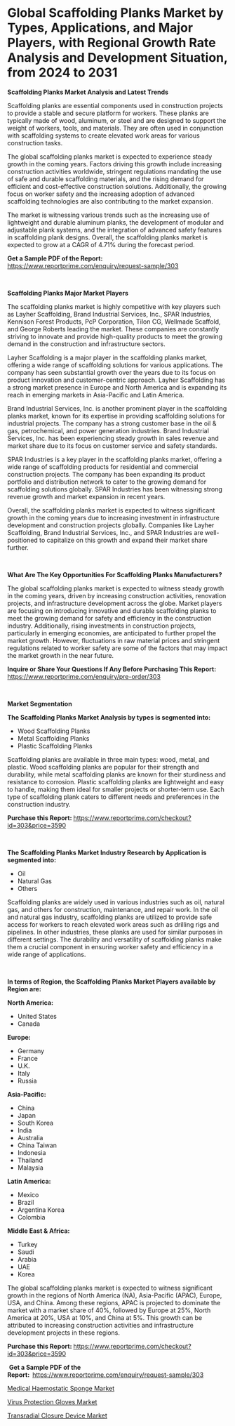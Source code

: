 <p><h1>Global Scaffolding Planks Market by Types, Applications, and Major Players, with Regional Growth Rate Analysis and Development Situation, from 2024 to 2031</h1></p><p><strong>Scaffolding Planks Market Analysis and Latest Trends</strong></p>
<p><p>Scaffolding planks are essential components used in construction projects to provide a stable and secure platform for workers. These planks are typically made of wood, aluminum, or steel and are designed to support the weight of workers, tools, and materials. They are often used in conjunction with scaffolding systems to create elevated work areas for various construction tasks.</p><p>The global scaffolding planks market is expected to experience steady growth in the coming years. Factors driving this growth include increasing construction activities worldwide, stringent regulations mandating the use of safe and durable scaffolding materials, and the rising demand for efficient and cost-effective construction solutions. Additionally, the growing focus on worker safety and the increasing adoption of advanced scaffolding technologies are also contributing to the market expansion.</p><p>The market is witnessing various trends such as the increasing use of lightweight and durable aluminum planks, the development of modular and adjustable plank systems, and the integration of advanced safety features in scaffolding plank designs. Overall, the scaffolding planks market is expected to grow at a CAGR of 4.71% during the forecast period.</p></p>
<p><strong>Get a Sample PDF of the Report:&nbsp;</strong> <a href="https://www.reportprime.com/enquiry/request-sample/303">https://www.reportprime.com/enquiry/request-sample/303</a></p>
<p>&nbsp;</p>
<p><strong>Scaffolding Planks Major Market Players</strong></p>
<p><p>The scaffolding planks market is highly competitive with key players such as Layher Scaffolding, Brand Industrial Services, Inc., SPAR Industries, Kennison Forest Products, PcP Corporation, Tilon CG, Wellmade Scaffold, and George Roberts leading the market. These companies are constantly striving to innovate and provide high-quality products to meet the growing demand in the construction and infrastructure sectors.</p><p>Layher Scaffolding is a major player in the scaffolding planks market, offering a wide range of scaffolding solutions for various applications. The company has seen substantial growth over the years due to its focus on product innovation and customer-centric approach. Layher Scaffolding has a strong market presence in Europe and North America and is expanding its reach in emerging markets in Asia-Pacific and Latin America.</p><p>Brand Industrial Services, Inc. is another prominent player in the scaffolding planks market, known for its expertise in providing scaffolding solutions for industrial projects. The company has a strong customer base in the oil & gas, petrochemical, and power generation industries. Brand Industrial Services, Inc. has been experiencing steady growth in sales revenue and market share due to its focus on customer service and safety standards.</p><p>SPAR Industries is a key player in the scaffolding planks market, offering a wide range of scaffolding products for residential and commercial construction projects. The company has been expanding its product portfolio and distribution network to cater to the growing demand for scaffolding solutions globally. SPAR Industries has been witnessing strong revenue growth and market expansion in recent years. </p><p>Overall, the scaffolding planks market is expected to witness significant growth in the coming years due to increasing investment in infrastructure development and construction projects globally. Companies like Layher Scaffolding, Brand Industrial Services, Inc., and SPAR Industries are well-positioned to capitalize on this growth and expand their market share further.</p></p>
<p>&nbsp;</p>
<p><strong>What Are The Key Opportunities For Scaffolding Planks Manufacturers?</strong></p>
<p><p>The global scaffolding planks market is expected to witness steady growth in the coming years, driven by increasing construction activities, renovation projects, and infrastructure development across the globe. Market players are focusing on introducing innovative and durable scaffolding planks to meet the growing demand for safety and efficiency in the construction industry. Additionally, rising investments in construction projects, particularly in emerging economies, are anticipated to further propel the market growth. However, fluctuations in raw material prices and stringent regulations related to worker safety are some of the factors that may impact the market growth in the near future.</p></p>
<p><strong>Inquire or Share Your Questions If Any Before Purchasing This Report:</strong> <a href="https://www.reportprime.com/enquiry/pre-order/303">https://www.reportprime.com/enquiry/pre-order/303</a></p>
<p>&nbsp;</p>
<p><strong>Market Segmentation</strong></p>
<p><strong>The Scaffolding Planks Market Analysis by types is segmented into:</strong></p>
<p><ul><li>Wood Scaffolding Planks</li><li>Metal Scaffolding Planks</li><li>Plastic Scaffolding Planks</li></ul></p>
<p><p>Scaffolding planks are available in three main types: wood, metal, and plastic. Wood scaffolding planks are popular for their strength and durability, while metal scaffolding planks are known for their sturdiness and resistance to corrosion. Plastic scaffolding planks are lightweight and easy to handle, making them ideal for smaller projects or shorter-term use. Each type of scaffolding plank caters to different needs and preferences in the construction industry.</p></p>
<p><strong>Purchase this Report:&nbsp;</strong><a href="https://www.reportprime.com/checkout?id=303&price=3590">https://www.reportprime.com/checkout?id=303&price=3590</a></p>
<p>&nbsp;</p>
<p><strong>The Scaffolding Planks Market Industry Research by Application is segmented into:</strong></p>
<p><ul><li>Oil</li><li>Natural Gas</li><li>Others</li></ul></p>
<p><p>Scaffolding planks are widely used in various industries such as oil, natural gas, and others for construction, maintenance, and repair work. In the oil and natural gas industry, scaffolding planks are utilized to provide safe access for workers to reach elevated work areas such as drilling rigs and pipelines. In other industries, these planks are used for similar purposes in different settings. The durability and versatility of scaffolding planks make them a crucial component in ensuring worker safety and efficiency in a wide range of applications.</p></p>
<p>&nbsp;</p>
<p><strong>In terms of Region, the Scaffolding Planks Market Players available by Region are:</strong></p>
<p>
    <p> <strong> North America: </strong>
        <ul>
            <li>United States</li>
            <li>Canada</li>
        </ul>
        </p> 
    <p> <strong> Europe: </strong>
        <ul>
            <li>Germany</li>
            <li>France</li>
            <li>U.K.</li>
            <li>Italy</li>
            <li>Russia</li>
        </ul>
        </p> 
    <p> <strong> Asia-Pacific: </strong>
        <ul>
            <li>China</li>
            <li>Japan</li>
            <li>South Korea</li>
            <li>India</li>
            <li>Australia</li>
            <li>China Taiwan</li>
            <li>Indonesia</li>
            <li>Thailand</li>
            <li>Malaysia</li>
        </ul>
        </p> 
    <p> <strong> Latin America: </strong>
        <ul>
            <li>Mexico</li>
            <li>Brazil</li>
            <li>Argentina Korea</li>
            <li>Colombia</li>
        </ul>
        </p> 
    <p> <strong> Middle East & Africa: </strong>
        <ul>
            <li>Turkey</li>
            <li>Saudi</li>
            <li>Arabia</li>
            <li>UAE</li>
            <li>Korea</li>
        </ul>
    </p>
    </p>
<p><p>The global scaffolding planks market is expected to witness significant growth in the regions of North America (NA), Asia-Pacific (APAC), Europe, USA, and China. Among these regions, APAC is projected to dominate the market with a market share of 40%, followed by Europe at 25%, North America at 20%, USA at 10%, and China at 5%. This growth can be attributed to increasing construction activities and infrastructure development projects in these regions.</p></p>
<p><strong>Purchase this Report: </strong><a href="https://www.reportprime.com/checkout?id=303&price=3590">https://www.reportprime.com/checkout?id=303&price=3590</a></p>
<p>&nbsp;<strong>Get a Sample PDF of the Report:&nbsp;&nbsp;</strong><a href="https://www.reportprime.com/enquiry/request-sample/303">https://www.reportprime.com/enquiry/request-sample/303</a></p>
<p><strong></strong></p>
<p><p><a href="https://view.publitas.com/reportprime-1/medical-haemostatic-sponge-market-insights-market-players-and-forecast-till-2030/">Medical Haemostatic Sponge Market</a></p><p><a href="https://view.publitas.com/reportprime-1/virus-protection-gloves-market-size-share-trends-analysis-report-by-material-by-type-by-end-user-by-region-and-segment-forecasts-2023-2030/">Virus Protection Gloves Market</a></p><p><a href="https://view.publitas.com/reportprime-1/transradial-closure-device-market-a-comprehensive-report-of-its-market-share-growth-trends-2023-2030/">Transradial Closure Device Market</a></p></p>